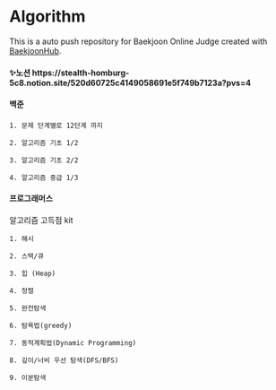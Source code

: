 # Algorithm
This is a auto push repository for Baekjoon Online Judge created with [BaekjoonHub](https://github.com/BaekjoonHub/BaekjoonHub).

<h4>✨노션</<h4>
https://stealth-homburg-5c8.notion.site/520d60725c4149058691e5f749b7123a?pvs=4

<h4>백준</h4>

    1. 문제 단계별로 12단계 까지
    
    2. 알고리즘 기초 1/2 
    
    3. 알고리즘 기초 2/2 
    
    4. 알고리즘 중급 1/3

<h4>프로그래머스</h4>

  알고리즘 고득점 kit
  
    1. 해시
  
    2. 스택/큐
  
    3. 힙 (Heap)
  
    4. 정렬
  
    5. 완전탐색
  
    6. 탐욕법(greedy)
  
    7. 동적계획법(Dynamic Programming)
  
    8. 깊이/너비 우선 탐색(DFS/BFS)
  
    9. 이분탐색

